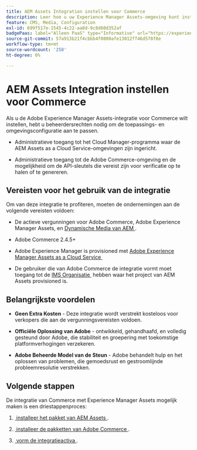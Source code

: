 ```yaml
---
title: AEM Assets Integration instellen voor Commerce
description: Leer hoe u uw Experience Manager Assets-omgeving kunt instellen en configureren om Commerce-middelen voor uw winkel te beheren.
feature: CMS, Media, Configuration
exl-id: 699f517e-1545-4c22-aa8d-9c8d60d352af
badgePaas: label="Alleen PaaS" type="Informative" url="https://experienceleague.adobe.com/nl/docs/commerce/user-guides/product-solutions" tooltip="Is alleen van toepassing op Adobe Commerce op Cloud-projecten (door Adobe beheerde PaaS-infrastructuur) en op projecten in het veld."
source-git-commit: 57a913b21f4cbbb4f0800afe13012ff46d578f8e
workflow-type: tm+mt
source-wordcount: '258'
ht-degree: 0%

---
```


# AEM Assets Integration instellen voor Commerce

Als u de Adobe Experience Manager Assets-integratie voor Commerce wilt instellen, hebt u beheerdersrechten nodig om de toepassings- en omgevingsconfiguratie aan te passen.

- Administratieve toegang tot het Cloud Manager-programma waar de AEM Assets as a Cloud Service-omgevingen zijn ingericht.

- Administratieve toegang tot de Adobe Commerce-omgeving en de mogelijkheid om de API-sleutels die vereist zijn voor verificatie op te halen of te genereren.

## Vereisten voor het gebruik van de integratie

Om van deze integratie te profiteren, moeten de ondernemingen aan de volgende vereisten voldoen:

- De actieve vergunningen voor Adobe Commerce, Adobe Experience Manager Assets, en [&#x200B; Dynamische Media van AEM &#x200B;](https://experienceleague.adobe.com/nl/docs/experience-manager-65/content/assets/dynamic/administering-dynamic-media).

- Adobe Commerce 2.4.5+

- Adobe Experience Manager is provisioned met [&#x200B; Adobe Experience Manager Assets as a Cloud Service &#x200B;](https://experienceleague.adobe.com/nl/docs/experience-manager-cloud-service/content/assets/overview)

- De gebruiker die van Adobe Commerce de integratie vormt moet toegang tot de [&#x200B; IMS Organisatie &#x200B;](https://experienceleague.adobe.com/nl/docs/core-services/interface/administration/organizations#concept_EA8AEE5B02CF46ACBDAD6A8508646255) hebben waar het project van AEM Assets provisioned is.

## Belangrijkste voordelen

- **Geen Extra Kosten** - Deze integratie wordt verstrekt kosteloos voor verkopers die aan de vergunningsvereisten voldoen.

- **Officiële Oplossing van Adobe** - ontwikkeld, gehandhaafd, en volledig gesteund door Adobe, die stabiliteit en groepering met toekomstige platformverhogingen verzekeren.

- **Adobe Beheerde Model van de Steun** - Adobe behandelt hulp en het oplossen van problemen, die gemoedsrust en gestroomlijnde probleemresolutie verstrekken.

## Volgende stappen

De integratie van Commerce met Experience Manager Assets mogelijk maken is een driestappenproces:

1. [&#x200B; installeer het pakket van AEM Assets &#x200B;](aem-assets-configure-aem.md).

1. [&#x200B; installeer de pakketten van Adobe Commerce &#x200B;](aem-assets-configure-aem.md).

1. [&#x200B; vorm de integratieactiva &#x200B;](aem-assets-setup-synchronization.md).
